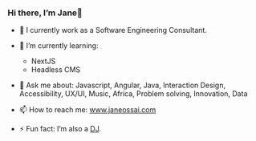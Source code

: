 <!--
**jossai1/jossai1** is a ✨ _special_ ✨ repository because its `README.md` (this file) appears on your GitHub profile.

Here are some ideas to get you started:

- 🔭 I’m currently working on ...
- 🌱 I’m currently learning ...
- 👯 I’m looking to collaborate on ...
- 🤔 I’m looking for help with ...
- 💬 Ask me about ...
- 📫 How to reach me: ...
- 😄 Pronouns: ...
- ⚡ Fun fact: ...
-->


### Hi there, I’m Jane👋

<!--
**jossai1/jossai1** is a ✨ _special_ ✨ repository because its `README.md` (this file) appears on your GitHub profile.

Here are some ideas to get you started:

- 🔭 I’m currently working on ...
- 🌱 I’m currently learning ...
- 👯 I’m looking to collaborate on ...
- 🤔 I’m looking for help with ...
- 💬 Ask me about ...
- 📫 How to reach me: ...
- 😄 Pronouns: ...
- ⚡ Fun fact: ...
-->

- 🔭 I currently work as a Software Engineering Consultant.


- 🌱 I’m currently learning:
  - NextJS
  - Headless CMS


- 💬 Ask me about: Javascript, Angular, Java, Interaction Design, Accessibility, UX/UI, Music, Africa, Problem solving, Innovation, Data


- 📫 How to reach me: www.janeossai.com


- ⚡ Fun fact: I’m also a [DJ](https://www.mixcloud.com/deejane1/).
